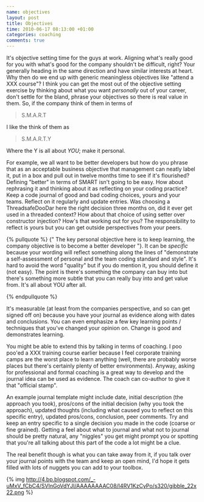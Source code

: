 ```yaml
---
name: objectives
layout: post
title: Objectives
time: 2010-06-17 08:13:00 +01:00
categories: coaching
comments: true
---
```


It's objective setting time for the guys at work. Aligning what's really good for you with what's good for the company shouldn't be difficult, right? Your generally heading in the same direction and have similar interests at heart. Why then do we end up with generic meaningless objectives like "attend a XXX course"? I think you can get the most out of the objective setting exercise by thinking about what you want _personally_ out of your career, don't settle for the bland, phrase your objectives so there is real value in them. So, if the company think of them in terms of
  
> S.M.A.R.T

I like the think of them as

> S.M.A.R.T.Y
  
Where the Y is all about _YOU_; make it personal.

<!-- more -->

For example, we all want to be better developers but how do you phrase that as
an acceptable business objective that management can neatly label it, put in a
box and pull out in twelve months time to see if it's flourished? Defining
"better" in terms of SMART isn't going to be easy. How about rephrasing it and
thinking about it as reflecting on your coding practice? Keep a code journal
of good and bad coding choices, yours and your teams. Reflect on it regularly
and update entries. Was choosing a ThreadsafeDooDar here the right decision
three months on, did it ever get used in a threaded context? How about that
choice of using setter over constructor injection? How's that working out for
you? The responsibility to reflect is yours but you can get outside
perspectives from your peers.

  
{% pullquote %}
{" The key personal objective here is to keep learning, the company objective is to become a better developer "}. It can be _specific_ because your wording will
reflect something along the lines of "demonstrate a self-assessment of
personal and the team coding standard and style". It's hard to avoid the word
"quality" but if you do mention it, you should define it (not easy). The point
is there's something the company can buy into but there's something more
subtle that you can really buy into and get value from. It's all about YOU
after all.

{% endpullquote %}

  
It's measurable (at least from the companies perspective, and so can get
signed off on) because you have your journal as evidence along with dates and
conclusions. You can even emphasize a few key learning points / techniques
that you've changed your opinion on. Change is good and demonstrates learning.

  
You might be able to extend this by talking in terms of coaching. I poo poo'ed
a XXX training course earlier because I feel corporate training camps are the
worst place to learn anything (well, there are probably worse places but
there's certainly plenty of better environments). Anyway, asking for
professional and formal coaching is a great way to develop and the journal
idea can be used as evidence. The coach can co-author to give it that
"official stamp".

  
An example journal template might include date, initial description (the
approach you took), pros/cons of the initial decision (why you took the
approach), updated thoughts (including what caused you to reflect on this
specific entry), updated pros/cons, conclusion, peer comments. Try and keep an
entry specific to a single decision you made in the code (coarse or fine
grained). Getting a feel about what to journal and what not to journal should
be pretty natural, any "niggles" you get might prompt you or spotting that
you're all talking about this part of the code a lot might be a clue.

  
The real benefit though is what you can take away from it, if you talk over
your journal points with the team and keep an open mind, I'd hope it gets
filled with lots of nuggets you can add to your toolbox.

  
  

{% img http://4.bp.blogspot.com/_-uMxV_fCbC4/SVInGoVdYJI/AAAAAAAAC08/I4RV1KzCyPo/s320/gibble_22x22.png %}


